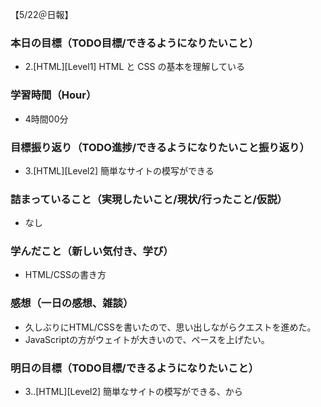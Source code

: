 【5/22＠日報】
### 本日の目標（TODO目標/できるようになりたいこと）
- 2.[HTML][Level1] HTML と CSS の基本を理解している
### 学習時間（Hour）
- 4時間00分
### 目標振り返り（TODO進捗/できるようになりたいこと振り返り）
- 3.[HTML][Level2] 簡単なサイトの模写ができる
### 詰まっていること（実現したいこと/現状/行ったこと/仮説）
- なし
### 学んだこと（新しい気付き、学び）
- HTML/CSSの書き方
### 感想（一日の感想、雑談）
- 久しぶりにHTML/CSSを書いたので、思い出しながらクエストを進めた。
- JavaScriptの方がウェイトが大きいので、ペースを上げたい。
### 明日の目標（TODO目標/できるようになりたいこと）
- 3..[HTML][Level2] 簡単なサイトの模写ができる、から
